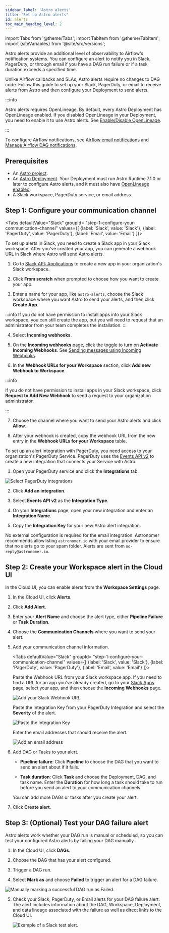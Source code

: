 ```yaml
---
sidebar_label: 'Astro alerts'
title: 'Set up Astro alerts'
id: alerts
toc_main_heading_level: 2
---
```


import Tabs from '@theme/Tabs';
import TabItem from '@theme/TabItem';
import {siteVariables} from '@site/src/versions';

Astro alerts provide an additional level of observability to Airflow's notification systems. You can configure an alert to notify you in Slack, PagerDuty, or through email if you have a DAG run failure or if a task duration exceeds a specified time. 

Unlike Airflow callbacks and SLAs, Astro alerts require no changes to DAG code. Follow this guide to set up your Slack, PagerDuty, or email to receive alerts from Astro and then configure your Deployment to send alerts.

:::info

Astro alerts requires OpenLineage. By default, every Astro Deployment has OpenLineage enabled. If you disabled OpenLineage in your Deployment, you need to enable it to use Astro alerts. See [Enable/Disable OpenLineage](set-up-data-lineage.md#enabledisable-openlineage).

:::

To configure Airflow notifications, see [Airflow email notifications](airflow-email-notifications.md) and [Manage Airflow DAG notifications](https://docs.astronomer.io/learn/error-notifications-in-airflow).

## Prerequisites

- An [Astro project](cli/develop-project.md).
- An [Astro Deployment](create-deployment.md). Your Deployment must run Astro Runtime 7.1.0 or later to configure Astro alerts, and it must also have [OpenLineage enabled](set-up-data-lineage.md#enabledisable-openlineage). 
- A Slack workspace, PagerDuty service, or email address.

<!-- Sensitive header used in product - do not change without a redirect-->

## Step 1: Configure your communication channel

<Tabs
    defaultValue="Slack"
    groupId= "step-1-configure-your-communication-channel"
    values={[
        {label: 'Slack', value: 'Slack'},
        {label: 'PagerDuty', value: 'PagerDuty'},
        {label: 'Email', value: 'Email'}
    ]}>
<TabItem value="Slack">

To set up alerts in Slack, you need to create a Slack app in your Slack workspace. After you've created your app, you can generate a webhook URL in Slack where Astro will send Astro alerts. 

1. Go to [Slack API: Applications](https://api.slack.com/apps/new) to create a new app in your organization's Slack workspace.

2. Click **From scratch** when prompted to choose how you want to create your app.

3. Enter a name for your app, like `astro-alerts`, choose the Slack workspace where you want Astro to send your alerts, and then click **Create App**.

  :::info
  If you do not have permission to install apps into your Slack workspace, you can still create the app, but you will need to request that an administrator from your team completes the installation.
  :::

4. Select **Incoming webhooks**.

5. On the **Incoming webhooks** page, click the toggle to turn on **Activate Incoming Webhooks**. See [Sending messages using Incoming Webhooks](https://api.slack.com/messaging/webhooks).

6. In the **Webhook URLs for your Workspace** section, click **Add new Webhook to Workspace**. 

  :::info

  If you do not have permission to install apps in your Slack workspace, click **Request to Add New Webhook** to send a request to your organization administrator.
  
  :::

7. Choose the channel where you want to send your Astro alerts and click **Allow**.

8. After your webhook is created, copy the webhook URL from the new entry in the **Webhook URLs for your Workspace** table.

</TabItem>
<TabItem value="PagerDuty">

To set up an alert integration with PagerDuty, you need access to your organization's PagerDuty Service. PagerDuty uses the [Events API v2](https://developer.pagerduty.com/docs/ZG9jOjExMDI5NTgw-events-api-v2-overview#getting-started) to create a new integration that connects your Service with Astro.

1. Open your PagerDuty service and click the **Integrations** tab.

  ![Select PagerDuty integrations](/img/docs/pagerduty_alerts_integrations.png)

2. Click **Add an integration**.

3. Select **Events API v2** as the **Integration Type**.

4. On your **Integrations** page, open your new integration and enter an **Integration Name**.

5. Copy the **Integration Key** for your new Astro alert integration.

</TabItem>
<TabItem value="Email">

No external configuration is required for the email integration. Astronomer recommends allowlisting `astronomer.io` with your email provider to ensure that no alerts go to your spam folder. Alerts are sent from `no-reply@astronomer.io`.

</TabItem>
</Tabs>

## Step 2: Create your Workspace alert in the Cloud UI

In the Cloud UI, you can enable alerts from the **Workspace Settings** page. 

1. In the Cloud UI, click **Alerts**.

2. Click **Add Alert**. 

3. Enter your **Alert Name** and choose the alert type, either **Pipeline Failure** or **Task Duration**. 

4. Choose the **Communication Channels** where you want to send your alert.

5. Add your communication channel information.

    <Tabs
        defaultValue="Slack"
        groupId= "step-1-configure-your-communication-channel"
        values={[
            {label: 'Slack', value: 'Slack'},
            {label: 'PagerDuty', value: 'PagerDuty'},
            {label: 'Email', value: 'Email'}
        ]}>
    <TabItem value="Slack">
    
    Paste the Webhook URL from your Slack workspace app. If you need to find a URL for an app you've already created, go to your [Slack Apps](https://api.slack.com/apps) page, select your app, and then choose the **Incoming Webhooks** page. 

    ![Add your Slack Webhook URL](/img/docs/astro_alerts_slack.png)
    
    </TabItem>
    <TabItem value="PagerDuty">

    Paste the Integration Key from your PagerDuty Integration and select the **Severity** of the alert.

    ![Paste the Integration Key](/img/docs/astro_alerts_pagerduty.png)
    
    </TabItem>
    <TabItem value="Email">

    Enter the email addresses that should receive the alert. 

    ![Add an email address](/img/docs/astro_alerts_email.png)
    
    </TabItem>
    </Tabs>

6. Add DAG or Tasks to your alert.

     - **Pipeline failure**: Click **Pipeline** to choose the DAG that you want to send an alert about if it fails.
    
    - **Task duration**: Click **Task** and choose the Deployment, DAG, and task name. Enter the **Duration** for how long a task should take to run before you send an alert to your communication channels.

     You can add more DAGs or tasks after you create your alert. 

7. Click **Create alert**.

## Step 3: (Optional) Test your DAG failure alert

Astro alerts work whether your DAG run is manual or scheduled, so you can test your configured Astro alerts by failing your DAG manually.

1. In the Cloud UI, click **DAGs**.

2. Choose the DAG that has your alert configured.

3. Trigger a DAG run.

4. Select **Mark as** and choose **Failed** to trigger an alert for a DAG failure. 

  ![Manually marking a successful DAG run as Failed.](/img/docs/astro_alerts_manual_fail.png)

5. Check your Slack, PagerDuty, or Email alerts for your DAG failure alert. The alert includes information about the DAG, Workspace, Deployment, and data lineage associated with the failure as well as direct links to the Cloud UI.

    ![Example of a Slack test alert.](/img/docs/slack_alerts_example.png)


